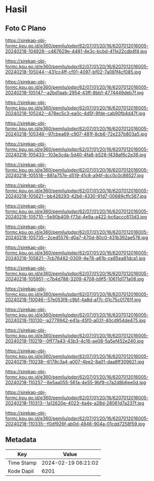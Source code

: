 # Hasil

## Foto C Plano

https://sirekap-obj-formc.kpu.go.id/e360/pemilu/pdpr/62/07/01/20/16/6207012016005-20240218-104928--c467629e-4481-4e3c-bcbd-411e22cdb4f4.jpg

https://sirekap-obj-formc.kpu.go.id/e360/pemilu/pdpr/62/07/01/20/16/6207012016005-20240218-105044--431cc4ff-cf01-4097-bf02-7a081f4cf085.jpg

https://sirekap-obj-formc.kpu.go.id/e360/pemilu/pdpr/62/07/01/20/16/6207012016005-20240218-105147--a2bd1aab-2954-43ff-8bb1-4774449deb7f.jpg

https://sirekap-obj-formc.kpu.go.id/e360/pemilu/pdpr/62/07/01/20/16/6207012016005-20240218-105242--478ec5c3-ea0c-4d5f-9fde-cab90fb4d47f.jpg

https://sirekap-obj-formc.kpu.go.id/e360/pemilu/pdpr/62/07/01/20/16/6207012016005-20240218-105346--97cbea69-c907-481f-8cb6-72e237b803a5.jpg

https://sirekap-obj-formc.kpu.go.id/e360/pemilu/pdpr/62/07/01/20/16/6207012016005-20240218-105433--103e3cda-5d40-4fa8-b528-f438af6c2e36.jpg

https://sirekap-obj-formc.kpu.go.id/e360/pemilu/pdpr/62/07/01/20/16/6207012016005-20240218-105518--881a757e-d519-41c8-a94f-dcc0c0c86527.jpg

https://sirekap-obj-formc.kpu.go.id/e360/pemilu/pdpr/62/07/01/20/16/6207012016005-20240218-105621--bb428293-42b6-4330-91d7-00689cffc567.jpg

https://sirekap-obj-formc.kpu.go.id/e360/pemilu/pdpr/62/07/01/20/16/6207012016005-20240218-105710--5e90b409-f73d-4e9a-a422-bc6accc613d3.jpg

https://sirekap-obj-formc.kpu.go.id/e360/pemilu/pdpr/62/07/01/20/16/6207012016005-20240218-105735--2ced5576-d0a7-470d-80c0-431b392ae576.jpg

https://sirekap-obj-formc.kpu.go.id/e360/pemilu/pdpr/62/07/01/20/16/6207012016005-20240218-105821--7cb76482-0309-4e78-a61b-ce85ea81dca1.jpg

https://sirekap-obj-formc.kpu.go.id/e360/pemilu/pdpr/62/07/01/20/16/6207012016005-20240218-105951--c7b4d788-3209-4708-b9f5-10611d171a08.jpg

https://sirekap-obj-formc.kpu.go.id/e360/pemilu/pdpr/62/07/01/20/16/6207012016005-20240218-110046--57e053f8-c9bf-4a8d-af7c-01c75c01761f.jpg

https://sirekap-obj-formc.kpu.go.id/e360/pemilu/pdpr/62/07/01/20/16/6207012016005-20240218-110130--a2779942-e41a-45f0-a031-40cd954de475.jpg

https://sirekap-obj-formc.kpu.go.id/e360/pemilu/pdpr/62/07/01/20/16/6207012016005-20240218-110219--0ff77a43-43b3-4c16-ae08-5a5ef452e240.jpg

https://sirekap-obj-formc.kpu.go.id/e360/pemilu/pdpr/62/07/01/20/16/6207012016005-20240218-110238--6178c3a4-a007-4be2-8a01-daa8ff309621.jpg

https://sirekap-obj-formc.kpu.go.id/e360/pemilu/pdpr/62/07/01/20/16/6207012016005-20240218-110257--8e5aa055-561a-4e55-9bf9-c7a2d8b6ee0d.jpg

https://sirekap-obj-formc.kpu.go.id/e360/pemilu/pdpr/62/07/01/20/16/6207012016005-20240218-110313--1a12620e-4023-4a4e-a28d-28061d7a237f.jpg

https://sirekap-obj-formc.kpu.go.id/e360/pemilu/pdpr/62/07/01/20/16/6207012016005-20240218-110335--f0df926f-ab0d-4846-904a-01cdd7258f59.jpg


## Metadata

| Key        | Value               |
| ---------- | ------------------- |
| Time Stamp | 2024-02-19 06:21:02 |
| Kode Dapil | 6201                |



